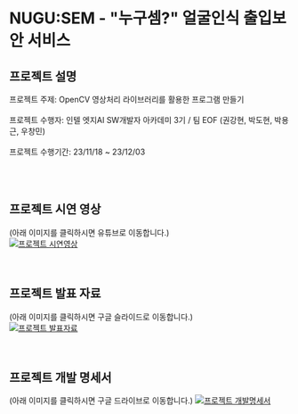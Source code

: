 NUGU:SEM - "누구셈?" 얼굴인식 출입보안 서비스
============
## 프로젝트 설명
프로젝트 주제: OpenCV 영상처리 라이브러리를 활용한 프로그램 만들기<br>
<br>
프로젝트 수행자: 인텔 엣지AI SW개발자 아카데미 3기 / 팀 EOF (권강현, 박도현, 박용근, 우창민)<br>
<br>
프로젝트 수행기간: 23/11/18 ~ 23/12/03<br>

<br>
<br>


## 프로젝트 시연 영상
(아래 이미지를 클릭하시면 유튜브로 이동합니다.)<br>
[![프로젝트 시연영상](http://img.youtube.com/vi/hgrCi_iDWEE/1.jpg)](https://youtu.be/hgrCi_iDWEE)<br>
<br>
<br>


## 프로젝트 발표 자료
(아래 이미지를 클릭하시면 구글 슬라이드로 이동합니다.)<br>
[![프로젝트 발표자료](./project_ppt_thumbnail.jpg)](https://docs.google.com/presentation/d/11SBK1dMmhwi1lo105HpmOrtBrURcBn-eqiIlg8w-Vn8/edit?usp=sharing)<br>
<br>
<br>


## 프로젝트 개발 명세서
(아래 이미지를 클릭하시면 구글 드라이브로 이동합니다.)
[![프로젝트 개발명세서](./project_doc_thumbnail.jpg)](https://drive.google.com/file/d/1-3zh4HGUDPPjZDXAhenZUYnj1TJ6g7hT/view?usp=sharing)<br>
<br>
<br>


<!-- 

## 프로젝트 발표 영상
(아래 이미지를 클릭하시면 유튜브로 이동합니다.)<br>
[![프로젝트 발표자료](http://img.youtube.com/vi/McwAPPPH1eI/0.jpg)](https://youtu.be/McwAPPPH1eI)<br>
<br>

 -->
